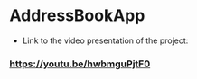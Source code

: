 # AddressBookApp

* Link to the video presentation of the project:
### https://youtu.be/hwbmguPjtF0

